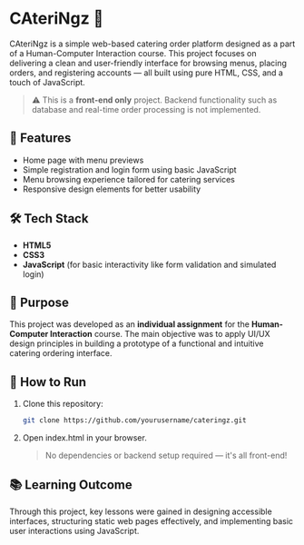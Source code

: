 # CAteriNgz 🍱

CAteriNgz is a simple web-based catering order platform designed as a part of a Human-Computer Interaction course. This project focuses on delivering a clean and user-friendly interface for browsing menus, placing orders, and registering accounts — all built using pure HTML, CSS, and a touch of JavaScript.

> ⚠️ This is a **front-end only** project. Backend functionality such as database and real-time order processing is not implemented.

## 📌 Features

- Home page with menu previews
- Simple registration and login form using basic JavaScript
- Menu browsing experience tailored for catering services
- Responsive design elements for better usability

## 🛠️ Tech Stack

- **HTML5**
- **CSS3**
- **JavaScript** (for basic interactivity like form validation and simulated login)

## 🎯 Purpose

This project was developed as an **individual assignment** for the **Human-Computer Interaction** course. The main objective was to apply UI/UX design principles in building a prototype of a functional and intuitive catering ordering interface.

## 🚀 How to Run

1. Clone this repository:
   ```bash
   git clone https://github.com/yourusername/cateringz.git
2. Open index.html in your browser.
   > No dependencies or backend setup required — it's all front-end!
## 📚 Learning Outcome
Through this project, key lessons were gained in designing accessible interfaces, structuring static web pages effectively, and implementing basic user interactions using JavaScript.
